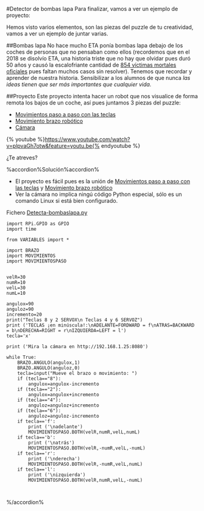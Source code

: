 #Detector de bombas lapa
Para finalizar, vamos a ver un ejemplo de proyecto:

Hemos visto varios elementos, son las piezas del puzzle de tu creatividad, vamos a ver un ejemplo de juntar varias.

##Bombas lapa
No hace mucho ETA ponía bombas lapa debajo de los coches de personas que no pensaban como ellos (recordemos que en el 2018 se disolvío ETA, una historia triste que no hay que olvidar pues duró 50 años y causó la escalofriante cantidad de [854 víctimas mortales oficiales](https://elpais.com/especiales/eta/victimas/) pues faltan muchos casos sin resolver). Tenemos que recordar y aprender de nuestra historia. Sensibilizar a los alumnos de que nunca _las ideas tienen que ser más importantes que cualquier vida._

##Proyecto
 Este proyecto intenta hacer un robot que nos visualice de forma remota los bajos de un coche, así pues juntamos 3 piezas del puzzle:
* [Movimientos paso a paso con las teclas](/35-m2-movimientos-con-paso.md)
* [Movimiento brazo robótico](/6-servos/72-test-brazo.md)
* [Cámara](/8-camara/84-ver-la-camara.md)

{% youtube %}https://www.youtube.com/watch?v=plpvaGh7otw&feature=youtu.be{% endyoutube %}

¿Te atreves?

%accordion%Solución%accordion%

* El proyecto es fácil pues es la unión de [Movimientos paso a paso con las teclas](/35-m2-movimientos-con-paso.md) y [Movimiento brazo robótico](/6-servos/72-test-brazo.md)
* Ver la cámara no implica ningú código Python especial, sólo es un comando Linux si está bien configurado.

Fichero [Detecta-bombaslapa.py](https://github.com/JavierQuintana/AlphabotPython/)

```cpp+lineNumbers:true
import RPi.GPIO as GPIO
import time

from VARIABLES import *

import BRAZO
import MOVIMIENTOS
import MOVIMIENTOSPASO


velR=30
numR=10
velL=30
numL=10

angulox=90
anguloz=90
incremento=20
print("Teclas 8 y 2 SERVOX\n Teclas 4 y 6 SERVOZ")
print ('TECLAS ¡en minúscula!:\nADELANTE=FORDWARD = f\nATRAS=BACKWARD = b\nDERECHA=RIGHT = r\nIZQUIERDA=LEFT = l')
tecla='x'

print ('Mira la cámara en http://192.168.1.25:8080')

while True:
    BRAZO.ANGULO(angulox,1)
    BRAZO.ANGULO(anguloz,0)
    tecla=input("Mueve el brazo o movimiento: ")
    if (tecla=="8"):
        angulox=angulox-incremento
    if (tecla=="2"):
        angulox=angulox+incremento
    if (tecla=="4"):
        anguloz=anguloz+incremento
    if (tecla=="6"):
        anguloz=anguloz-incremento
    if tecla=='f':
        print ('\nadelante')
        MOVIMIENTOSPASO.BOTH(velR,numR,velL,numL)
    if tecla=='b':
        print ('\natrás')
        MOVIMIENTOSPASO.BOTH(velR,-numR,velL,-numL)
    if tecla=='r':
        print ('\nderecha')
        MOVIMIENTOSPASO.BOTH(velR,-numR,velL,numL)
    if tecla=='l':
        print ('\nizquierda')
        MOVIMIENTOSPASO.BOTH(velR,numR,velL,-numL)
        
    
```
%/accordion%

